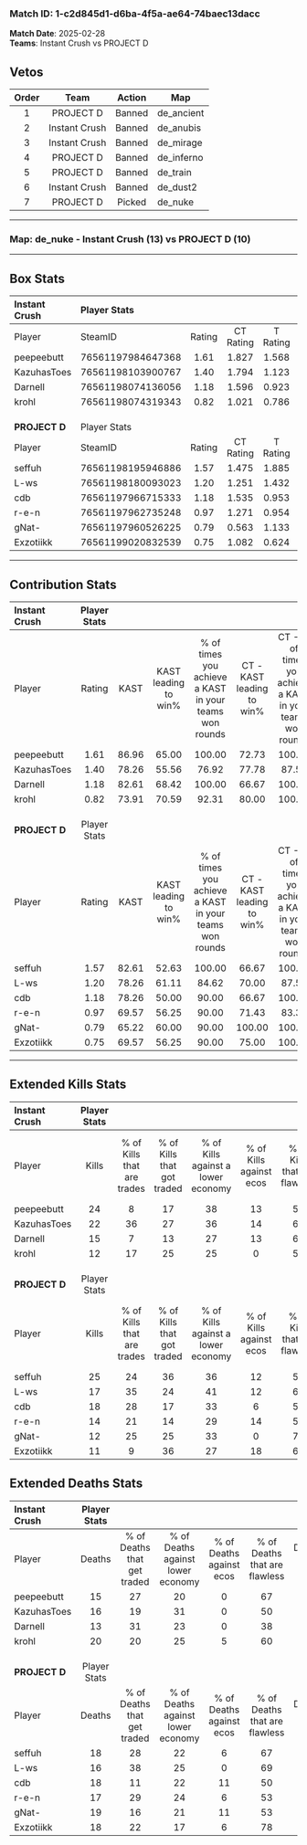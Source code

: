 ### Match ID: 1-c2d845d1-d6ba-4f5a-ae64-74baec13dacc  
**Match Date**: 2025-02-28  
**Teams**: Instant Crush vs PROJECT D  

## Vetos  

| Order | Team | Action | Map |
| :---: | :--: | :----: | --- |
| 1 | PROJECT D | Banned | de_ancient |
| 2 | Instant Crush | Banned | de_anubis |
| 3 | Instant Crush | Banned | de_mirage |
| 4 | PROJECT D | Banned | de_inferno |
| 5 | PROJECT D | Banned | de_train |
| 6 | Instant Crush | Banned | de_dust2 |
| 7 | PROJECT D | Picked | de_nuke |

---  

### **Map**: de_nuke - Instant Crush (13) vs PROJECT D (10)  
---  

## Box Stats  

| **Instant Crush** | Player Stats      |        |           |          |       |       |       |         |        |      |     |
| :- | :- | :-: | :-: | :-: | :-: | :-: | :-: | :-: | :-: | :-: | :-: |
| Player            | SteamID           | Rating | CT Rating | T Rating | KAST  |  ADR  | Kills | Assists | Deaths | K/D  | HS% |
| peepeebutt        | 76561197984647368 |  1.61  |   1.827   |  1.568   | 86.96 | 104.0 |  24   |    6    |   15   | 1.60 | 58  |
| KazuhasToes       | 76561198103900767 |  1.40  |   1.794   |  1.123   | 78.26 | 92.3  |  22   |    4    |   16   | 1.38 | 40  |
| Darnell           | 76561198074136056 |  1.18  |   1.596   |  0.923   | 82.61 | 70.0  |  15   |    7    |   13   | 1.15 | 33  |
| krohl             | 76561198074319343 |  0.82  |   1.021   |  0.786   | 73.91 | 64.3  |  12   |    5    |   20   | 0.60 | 66  |
|                   |                   |        |           |          |       |       |       |         |        |      |     |
|                   |                   |        |           |          |       |       |       |         |        |      |     |
|                   |                   |        |           |          |       |       |       |         |        |      |     |
| **PROJECT D**     | Player Stats      |        |           |          |       |       |       |         |        |      |     |
| Player            | SteamID           | Rating | CT Rating | T Rating | KAST  |  ADR  | Kills | Assists | Deaths | K/D  | HS% |
| seffuh            | 76561198195946886 |  1.57  |   1.475   |  1.885   | 82.61 | 110.5 |  25   |    7    |   18   | 1.39 | 60  |
| L-ws              | 76561198180093023 |  1.20  |   1.251   |  1.432   | 78.26 | 84.8  |  17   |    6    |   16   | 1.06 |  5  |
| cdb               | 76561197966715333 |  1.18  |   1.535   |  0.953   | 78.26 | 81.9  |  18   |    5    |   18   | 1.00 | 77  |
| r-e-n             | 76561197962735248 |  0.97  |   1.271   |  0.954   | 69.57 | 75.3  |  14   |    7    |   17   | 0.82 | 71  |
| gNat-             | 76561197960526225 |  0.79  |   0.563   |  1.133   | 65.22 | 64.7  |  12   |    8    |   19   | 0.63 | 41  |
| Exzotiikk         | 76561199020832539 |  0.75  |   1.082   |  0.624   | 69.57 | 49.6  |  11   |    6    |   18   | 0.61 | 45  |
---  

## Contribution Stats  

| **Instant Crush** | Player Stats |       |                      |                                                        |                           |                                                             |                          |                                                            |
| :- | :-: | :-: | :-: | :-: | :-: | :-: | :-: | :-: |
| Player            |    Rating    | KAST  | KAST leading to win% | % of times you achieve a KAST in your teams won rounds | CT - KAST leading to win% | CT - % of times you achieve a KAST in your teams won rounds | T - KAST leading to win% | T - % of times you achieve a KAST in your teams won rounds |
| peepeebutt        |     1.61     | 86.96 |        65.00         |                         100.00                         |           72.73           |                           100.00                            |          55.56           |                           100.00                           |
| KazuhasToes       |     1.40     | 78.26 |        55.56         |                         76.92                          |           77.78           |                            87.50                            |          33.33           |                           60.00                            |
| Darnell           |     1.18     | 82.61 |        68.42         |                         100.00                         |           66.67           |                           100.00                            |          71.43           |                           100.00                           |
| krohl             |     0.82     | 73.91 |        70.59         |                         92.31                          |           80.00           |                           100.00                            |          57.14           |                           80.00                            |
|                   |              |       |                      |                                                        |                           |                                                             |                          |                                                            |
|                   |              |       |                      |                                                        |                           |                                                             |                          |                                                            |
|                   |              |       |                      |                                                        |                           |                                                             |                          |                                                            |
| **PROJECT D**     | Player Stats |       |                      |                                                        |                           |                                                             |                          |                                                            |
| Player            |    Rating    | KAST  | KAST leading to win% | % of times you achieve a KAST in your teams won rounds | CT - KAST leading to win% | CT - % of times you achieve a KAST in your teams won rounds | T - KAST leading to win% | T - % of times you achieve a KAST in your teams won rounds |
| seffuh            |     1.57     | 82.61 |        52.63         |                         100.00                         |           66.67           |                           100.00                            |          40.00           |                           100.00                           |
| L-ws              |     1.20     | 78.26 |        61.11         |                         84.62                          |           70.00           |                            87.50                            |          50.00           |                           80.00                            |
| cdb               |     1.18     | 78.26 |        50.00         |                         90.00                          |           66.67           |                           100.00                            |          33.33           |                           75.00                            |
| r-e-n             |     0.97     | 69.57 |        56.25         |                         90.00                          |           71.43           |                            83.33                            |          44.44           |                           100.00                           |
| gNat-             |     0.79     | 65.22 |        60.00         |                         90.00                          |          100.00           |                           100.00                            |          33.33           |                           75.00                            |
| Exzotiikk         |     0.75     | 69.57 |        56.25         |                         90.00                          |           75.00           |                           100.00                            |          37.50           |                           75.00                            |
---  

## Extended Kills Stats  

| **Instant Crush** | Player Stats |                            |                            |                                    |                         |                              |                                 |                                       |                    |           |
| :- | :-: | :-: | :-: | :-: | :-: | :-: | :-: | :-: | :-: | :-: |
| Player            |    Kills     | % of Kills that are trades | % of Kills that got traded | % of Kills against a lower economy | % of Kills against ecos | % of Kills that are flawless | % of Kills that are close duels | % of Kills that are assisted by flash | Pistol Round Kills | AWP Kills |
| peepeebutt        |      24      |             8              |             17             |                 38                 |           13            |              58              |               13                |                   0                   |         3          |     0     |
| KazuhasToes       |      22      |             36             |             27             |                 36                 |           14            |              64              |                0                |                   0                   |         3          |     0     |
| Darnell           |      15      |             7              |             13             |                 27                 |           13            |              60              |               13                |                   0                   |         1          |     0     |
| krohl             |      12      |             17             |             25             |                 25                 |            0            |              50              |               17                |                   0                   |         0          |     0     |
|                   |              |                            |                            |                                    |                         |                              |                                 |                                       |                    |           |
|                   |              |                            |                            |                                    |                         |                              |                                 |                                       |                    |           |
|                   |              |                            |                            |                                    |                         |                              |                                 |                                       |                    |           |
| **PROJECT D**     | Player Stats |                            |                            |                                    |                         |                              |                                 |                                       |                    |           |
| Player            |    Kills     | % of Kills that are trades | % of Kills that got traded | % of Kills against a lower economy | % of Kills against ecos | % of Kills that are flawless | % of Kills that are close duels | % of Kills that are assisted by flash | Pistol Round Kills | AWP Kills |
| seffuh            |      25      |             24             |             36             |                 36                 |           12            |              56              |                4                |                   0                   |         1          |     0     |
| L-ws              |      17      |             35             |             24             |                 41                 |           12            |              65              |               12                |                   0                   |         2          |     3     |
| cdb               |      18      |             28             |             17             |                 33                 |            6            |              50              |               11                |                   0                   |         3          |     0     |
| r-e-n             |      14      |             21             |             14             |                 29                 |           14            |              50              |                0                |                   0                   |         1          |     0     |
| gNat-             |      12      |             25             |             25             |                 33                 |            0            |              75              |                8                |                   0                   |         1          |     0     |
| Exzotiikk         |      11      |             9              |             36             |                 27                 |           18            |              64              |               27                |                   0                   |         0          |     4     |
## Extended Deaths Stats  

| **Instant Crush** | Player Stats |                             |                                   |                          |                               |                            |                           |               |
| :- | :-: | :-: | :-: | :-: | :-: | :-: | :-: | :-: |
| Player            |    Deaths    | % of Deaths that get traded | % of Deaths against lower economy | % of Deaths against ecos | % of Deaths that are flawless | % of Deaths that are close | % of Deaths while blinded | Deaths to AWP |
| peepeebutt        |      15      |             27              |                20                 |            0             |              67               |             7              |             0             |       0       |
| KazuhasToes       |      16      |             19              |                31                 |            0             |              50               |             13             |             0             |       1       |
| Darnell           |      13      |             31              |                23                 |            0             |              38               |             8              |             0             |       1       |
| krohl             |      20      |             20              |                25                 |            5             |              60               |             5              |             0             |       2       |
|                   |              |                             |                                   |                          |                               |                            |                           |               |
|                   |              |                             |                                   |                          |                               |                            |                           |               |
|                   |              |                             |                                   |                          |                               |                            |                           |               |
| **PROJECT D**     | Player Stats |                             |                                   |                          |                               |                            |                           |               |
| Player            |    Deaths    | % of Deaths that get traded | % of Deaths against lower economy | % of Deaths against ecos | % of Deaths that are flawless | % of Deaths that are close | % of Deaths while blinded | Deaths to AWP |
| seffuh            |      18      |             28              |                22                 |            6             |              67               |             11             |             0             |       1       |
| L-ws              |      16      |             38              |                25                 |            0             |              69               |             13             |             0             |       0       |
| cdb               |      18      |             11              |                22                 |            11            |              50               |             17             |             0             |       2       |
| r-e-n             |      17      |             29              |                24                 |            6             |              53               |             6              |             0             |       0       |
| gNat-             |      19      |             16              |                21                 |            11            |              53               |             16             |             0             |       0       |
| Exzotiikk         |      18      |             22              |                17                 |            6             |              78               |             0              |             0             |       0       |
